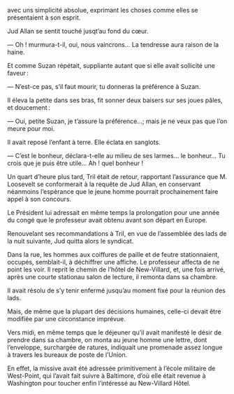 avec uns simplicité absolue, exprimant les choses comme elles se présentaient à son esprit.

Jud Allan se sentit touché jusqt’au fond du cœur.

— Oh ! murmura-t-il, oui, nous vaincrons… La tendresse aura raison de la haine.

Et comme Suzan répétait, suppliante autant que si elle avait sollicité une faveur :

— N’est-ce pas, s’il faut mourir, tu donneras la préférence à Suzan.

Il éleva la petite dans ses bras, fit sonner deux baisers sur ses joues pâles, et doucement :

— Oui, petite Suzan, je t’assure la préférence…; mais je ne veux pas que l’on meure pour moi.

Il avait reposé l’enfant à terre. Elle éclata en sanglots.

— C’est le bonheur, déclara-t-elle au milieu de ses larmes… le bonheur… Tu crois que je puis être utile… Ah ! quel bonheur !

Un quart d’heure plus tard, Tril était de retour, rapportant l’assurance que M. Loosevelt se conformerait à la requête de Jud Allan, en conservant néanmoins l’espèrance que le jeune homme pourrait prochainement faire appel à son concours.

Le Président lui adressait en même temps la prolongation pour une année du congé que le professeur avait obtenu avant son départ en Europe.

Renouvelant ses recommandations à Tril, en vue de l’assemblée des lads de la nuit suivante, Jud quitta alors le syndicat.

Dans la rue, les hommes aux coiffures de paille et de feutre stationnaient, occupés, semblait-il, à déchiffrer une affiche. Le professeur affecta de ne point les voir. Il reprit le chemin de l’hôtel de New-Villard, et, une fois arrivé, après une courte stationau salon de lecture, il remonta dans sa chambre.

Il avait résolu de s’y tenir enfermé jusqu’au moment fixé pour la réunion des lads.

Mais, de même que la plupart des décisions humaines, celle-ci devait être modifiée par une circonstance imprévue.

Vers midi, en même temps que le déjeuner qu’il avait manifesté le désir de prendre dans sa chambre, on monta au jeune homme une lettre, dont l’enveloppe, surchargée de ratures, indiquait une promenade assez longue à travers les bureaux de poste de l’Union.

En effet, la missive avait été adressée primitivement à l’école militaire de West-Point, qui l’avait fait suivre à Baltimore, d’où elle était revenue à Washington pour toucher enfin l’intéressé au New-Villard Hôtel.

